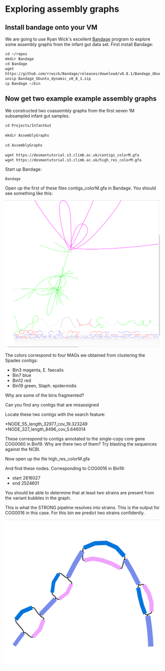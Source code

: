 # Exploring assembly graphs

## Install bandage onto your VM

We are going to use Ryan Wick's excellent [Bandage](https://github.com/rrwick/Bandage) program to explore 
some assembly graphs from the infant gut data set. First install Bandage:

```
cd ~/repos
mkdir Bandage 
cd Bandage 
wget https://github.com/rrwick/Bandage/releases/download/v0.8.1/Bandage_Ubuntu_dynamic_v0_8_1.zip
unzip Bandage_Ubuntu_dynamic_v0_8_1.zip
cp Bandage ~/bin
```

## Now get two example example assembly graphs

We constructed two coassembly graphs from the first seven 1M subsampled infant gut samples.

```
cd Projects/InfantGut

mkdir AssemblyGraphs

cd AssemblyGraphs 

wget https://desmantutorial.s3.climb.ac.uk/contigs_colorM.gfa
wget https://desmantutorial.s3.climb.ac.uk/high_res_colorM.gfa
```

Start up Bandage:
```
Bandage
```

Open up the first of these files contigs_colorM.gfa in Bandage. You should see something like this:

![Bandage contigs](./Figures/contigs_bandage.png)

The colors correspond to four MAGs we obtained from clustering the Spades contigs: 
* Bin3 magenta, E. faecalis
* Bin7 blue 
* Bin12 red
* Bin19 green, Staph. epidermidis

Why are some of the bins fragmented?

Can you find any contigs that are misassigned

Locate these two contigs with the search feature:

*NODE_55_length_32977_cov_19.323249
*NODE_327_length_8496_cov_5.646014

These correspond to contigs annotated to the single-copy core gene COG0060 in Bin19. Why are there two of them? 
Try blasting the sequences against the NCBI.

Now open up the file high_res_colorM.gfa

And find these nodes. Corresponding to COG0016 in Bin19:
* start 2816027
* end 2524601

You should be able to determine that at least two strains are present from the variant bubbles in the graph.

This is what the STRONG pipeline resolves into strains. This is the output for COG0016 in this case. For this bin we 
predict two strains confidently.

![Bin19_COG0060](./Figures/Bin19_COG0016.png) 
